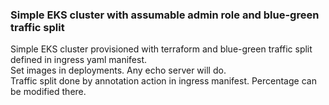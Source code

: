 ### Simple EKS cluster with assumable admin role and blue-green traffic split
Simple EKS cluster provisioned with terraform and blue-green traffic split defined in ingress yaml manifest.  
Set images in deployments. Any echo server will do.  
Traffic split done by annotation action in ingress manifest. Percentage can be modified there.  
